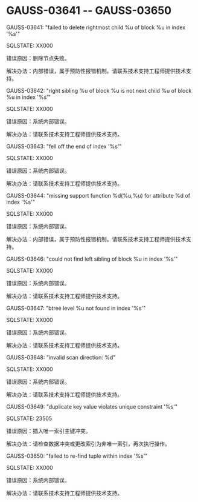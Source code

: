 # GAUSS-03641 -- GAUSS-03650<a name="ZH-CN_TOPIC_0302073514"></a>

GAUSS-03641: "failed to delete rightmost child %u of block %u in index '%s'"

SQLSTATE: XX000

错误原因：删除节点失败。

解决办法：内部错误，属于预防性报错机制。请联系技术支持工程师提供技术支持。

GAUSS-03642: "right sibling %u of block %u is not next child %u of block %u in index '%s'"

SQLSTATE: XX000

错误原因：系统内部错误。

解决办法：请联系技术支持工程师提供技术支持。

GAUSS-03643: "fell off the end of index '%s'"

SQLSTATE: XX000

错误原因：系统内部错误。

解决办法：请联系技术支持工程师提供技术支持。

GAUSS-03644: "missing support function %d\(%u,%u\) for attribute %d of index '%s'"

SQLSTATE: XX000

错误原因：系统内部错误。

解决办法：内部错误，属于预防性报错机制。请联系技术支持工程师提供技术支持。

GAUSS-03646: "could not find left sibling of block %u in index '%s'"

SQLSTATE: XX000

错误原因：系统内部错误。

解决办法：请联系技术支持工程师提供技术支持。

GAUSS-03647: "btree level %u not found in index '%s'"

SQLSTATE: XX000

错误原因：系统内部错误。

解决办法：请联系技术支持工程师提供技术支持。

GAUSS-03648: "invalid scan direction: %d"

SQLSTATE: XX000

错误原因：系统内部错误。

解决办法：请联系技术支持工程师提供技术支持。

GAUSS-03649: "duplicate key value violates unique constraint '%s'"

SQLSTATE: 23505

错误原因：插入唯一索引主键冲突。

解决办法：请检查数据冲突或更改索引为非唯一索引，再次执行操作。

GAUSS-03650: "failed to re-find tuple within index '%s'"

SQLSTATE: XX000

错误原因：系统内部错误。

解决办法：请联系技术支持工程师提供技术支持。

